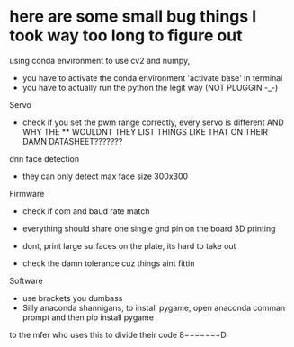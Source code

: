 # here are some small bug things I took way too long to figure out

using conda environment to use cv2 and numpy,

- you have to activate the conda environment 'activate base' in terminal
- you have to actually run the python the legit way (NOT PLUGGIN -_-)

Servo

- check if you set the pwm range correctly, every servo is different AND WHY THE ** WOULDNT THEY LIST THINGS LIKE THAT ON THEIR DAMN DATASHEET???????

dnn face detection

- they can only detect max face size 300x300

Firmware

- check if com and baud rate match
- everything should share one single gnd pin on the board 
3D printing

- dont, print large surfaces on the plate, its hard to take out
- check the damn tolerance cuz things aint fittin

Software

- use brackets you dumbass
- Silly anaconda shannigans, to install pygame, open anaconda comman prompt and then pip install pygame

to the mfer who uses this to divide their code
8=======D
